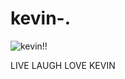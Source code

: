 # kevin-.

![kevin!!](https://64.media.tumblr.com/fd1868f77f63a55aae3abe9d9f2f9cd7/05cb4340db74978e-fc/s640x960/942613c9f9e316ee035caa508f7233f6abd140a7.webp)

LIVE LAUGH LOVE KEVIN